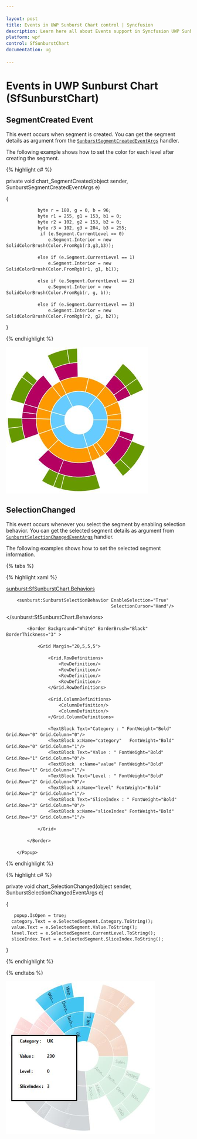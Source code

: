 ```yaml
---

layout: post
title: Events in UWP Sunburst Chart control | Syncfusion
description: Learn here all about Events support in Syncfusion UWP Sunburst Chart (SfSunburstChart) control and more.
platform: wpf 
control: SfSunburstChart 
documentation: ug

---
```


# Events in UWP Sunburst Chart (SfSunburstChart)

## SegmentCreated Event

This event occurs when segment is created. You can get the segment details as argument from the [`SunburstSegmentCreatedEventArgs`](https://help.syncfusion.com/cr/wpf/Syncfusion.UI.Xaml.SunburstChart.SunburstSegmentCreatedEventArgs.html) handler. 

The following example shows how to set the color for each level after creating the segment. 

{% highlight c# %}

private void chart_SegmentCreated(object sender, SunburstSegmentCreatedEventArgs e)

{

                byte r = 180, g = 0, b = 96;
                byte r1 = 255, g1 = 153, b1 = 0;
                byte r2 = 102, g2 = 153, b2 = 0;
                byte r3 = 102, g3 = 204, b3 = 255;
                 if (e.Segment.CurrentLevel == 0)
                    e.Segment.Interior = new SolidColorBrush(Color.FromRgb(r3,g3,b3));

                else if (e.Segment.CurrentLevel == 1)
                    e.Segment.Interior = new SolidColorBrush(Color.FromRgb(r1, g1, b1));

                else if (e.Segment.CurrentLevel == 2)
                    e.Segment.Interior = new SolidColorBrush(Color.FromRgb(r, g, b));

                else if (e.Segment.CurrentLevel == 3)
                    e.Segment.Interior = new SolidColorBrush(Color.FromRgb(r2, g2, b2));

}

{% endhighlight %}

![Events_img1](Events_images/Events_img1.jpeg)


## SelectionChanged

This event occurs whenever you select the segment by enabling selection behavior. You can get the selected segment details as argument from [`SunburstSelectionChangedEventArgs`](https://help.syncfusion.com/cr/wpf/Syncfusion.UI.Xaml.SunburstChart.SunburstSelectionChangedEventArgs.html) handler. 

The following examples shows how to set the selected segment information.

{% tabs %}

{% highlight xaml %}

  <sunburst:SfSunburstChart.Behaviors>

        <sunburst:SunburstSelectionBehavior EnableSelection="True" 
                                            SelectionCursor="Hand"/>               
   </sunburst:SfSunburstChart.Behaviors>

<Popup x:Name="popup" Placement="MousePoint" Height="180" Width="180" >

            <Border Background="White" BorderBrush="Black" BorderThickness="3" >

                <Grid Margin="20,5,5,5">

                    <Grid.RowDefinitions>
                        <RowDefinition/>
                        <RowDefinition/>
                        <RowDefinition/>
                        <RowDefinition/>
                    </Grid.RowDefinitions>

                    <Grid.ColumnDefinitions>
                        <ColumnDefinition/>
                        <ColumnDefinition/>
                    </Grid.ColumnDefinitions>

                    <TextBlock Text="Category : " FontWeight="Bold" Grid.Row="0" Grid.Column="0"/>
                    <TextBlock x:Name="category"   FontWeight="Bold" Grid.Row="0" Grid.Column="1"/>
                    <TextBlock Text="Value : " FontWeight="Bold" Grid.Row="1" Grid.Column="0"/>
                    <TextBlock  x:Name="value" FontWeight="Bold" Grid.Row="1" Grid.Column="1"/>
                    <TextBlock Text="Level : " FontWeight="Bold" Grid.Row="2" Grid.Column="0"/>
                    <TextBlock x:Name="level" FontWeight="Bold" Grid.Row="2" Grid.Column="1"/>
                    <TextBlock Text="SliceIndex : " FontWeight="Bold" Grid.Row="3" Grid.Column="0"/>
                    <TextBlock x:Name="sliceIndex" FontWeight="Bold" Grid.Row="3" Grid.Column="1"/>

                </Grid>
                
            </Border>
            
        </Popup>


{% endhighlight %}

{% highlight c# %}

private void chart_SelectionChanged(object sender, SunburstSelectionChangedEventArgs e)

{

       popup.IsOpen = true;
      category.Text = e.SelectedSegment.Category.ToString();
      value.Text = e.SelectedSegment.Value.ToString();
      level.Text = e.SelectedSegment.CurrentLevel.ToString();
      sliceIndex.Text = e.SelectedSegment.SliceIndex.ToString();
}

{% endhighlight %}

{% endtabs %}

![Events_img2](Events_images/Events_img2.jpeg)


